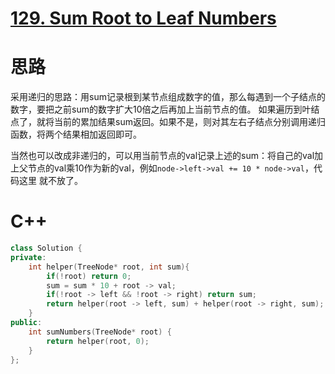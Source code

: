 # [129. Sum Root to Leaf Numbers](https://leetcode.com/problems/sum-root-to-leaf-numbers/)
# 思路
采用递归的思路：用sum记录根到某节点组成数字的值，那么每遇到一个子结点的数字，要把之前sum的数字扩大10倍之后再加上当前节点的值。
如果遍历到叶结点了，就将当前的累加结果sum返回。如果不是，则对其左右子结点分别调用递归函数，将两个结果相加返回即可。

当然也可以改成非递归的，可以用当前节点的val记录上述的sum：将自己的val加上父节点的val乘10作为新的val，例如`node->left->val += 10 * node->val`，代码这里
就不放了。

# C++
``` C++
class Solution {
private:
    int helper(TreeNode* root, int sum){
        if(!root) return 0;
        sum = sum * 10 + root -> val;
        if(!root -> left && !root -> right) return sum;
        return helper(root -> left, sum) + helper(root -> right, sum);
    }
public:
    int sumNumbers(TreeNode* root) {
        return helper(root, 0);
    }
};
```
